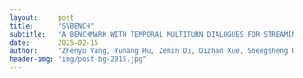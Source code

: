 ```yaml
---
layout:     post
title:      "SVBENCH"
subtitle:   "A BENCHMARK WITH TEMPORAL MULTITURN DIALOGUES FOR STREAMING VIDEO UNDERSTANDING"
date:       2025-02-15
author:     "Zhenyu Yang, Yuhang Hu, Zemin Du, Dizhan Xue, Shengsheng Qian, Jiahong Wu, Fan Yang, Weiming Dong, Changsheng Xu"
header-img: "img/post-bg-2015.jpg"
---
```



